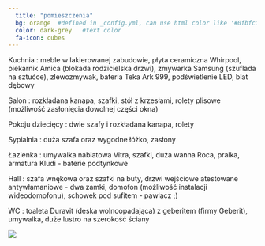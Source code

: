 ```yaml
---
  title: "pomieszczenia"
  bg: orange  #defined in _config.yml, can use html color like '#0fbfcf'
  color: dark-grey   #text color
  fa-icon: cubes
---
```

Kuchnia
: meble w lakierowanej zabudowie, płyta ceramiczna Whirpool, piekarnik Amica (blokada rodzicielska drzwi), zmywarka Samsung (szuflada na sztućce), zlewozmywak, bateria Teka Ark 999, podświetlenie LED, blat dębowy

Salon
: rozkładana kanapa, szafki, stół z krzesłami, rolety plisowe (możliwość zasłonięcia dowolnej części okna)

Pokoju dziecięcy
: dwie szafy i rozkładana kanapa, rolety

Sypialnia
: duża szafa oraz wygodne łóżko, zasłony

Łazienka
: umywalka nablatowa Vitra, szafki, duża wanna Roca, pralka, armatura Kludi - baterie podtynkowe

Hall
: szafa wnękowa oraz szafki na buty, drzwi wejściowe atestowane antywłamaniowe - dwa zamki, domofon (możliwość instalacji wideodomofonu), schowek pod sufitem - pawlacz ;)

WC
: toaleta Duravit (deska wolnoopadająca) z geberitem (firmy Geberit), umywalka, duże lustro na szerokość ściany

<div class="row">
<img src="{{ "/img/mieszkanie/na_woli_191.png" | prepend: site.baseurl }}" class="imga">
</div>
